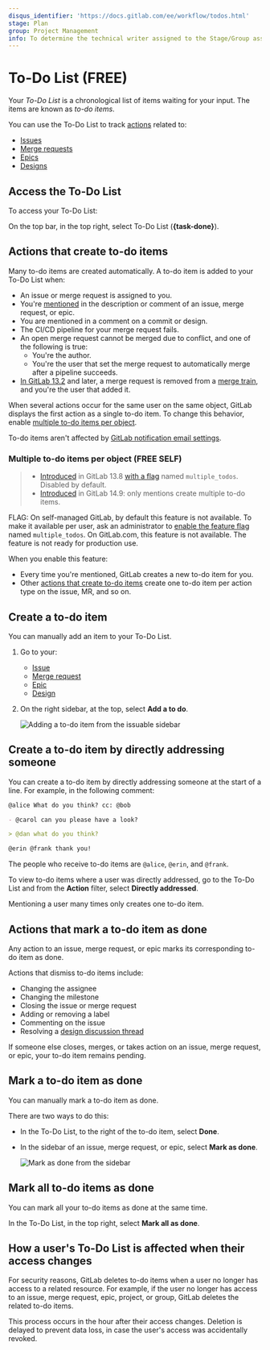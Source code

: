 ```yaml
---
disqus_identifier: 'https://docs.gitlab.com/ee/workflow/todos.html'
stage: Plan
group: Project Management
info: To determine the technical writer assigned to the Stage/Group associated with this page, see https://about.gitlab.com/handbook/engineering/ux/technical-writing/#assignments
---
```


# To-Do List **(FREE)**

Your *To-Do List* is a chronological list of items waiting for your input.
The items are known as *to-do items*.

You can use the To-Do List to track [actions](#actions-that-create-to-do-items) related to:

- [Issues](project/issues/index.md)
- [Merge requests](project/merge_requests/index.md)
- [Epics](group/epics/index.md)
- [Designs](project/issues/design_management.md)

## Access the To-Do List

To access your To-Do List:

On the top bar, in the top right, select To-Do List (**{task-done}**).

## Actions that create to-do items

Many to-do items are created automatically.
A to-do item is added to your To-Do List when:

- An issue or merge request is assigned to you.
- You're [mentioned](discussions/index.md#mentions) in the description or
  comment of an issue, merge request, or epic.
- You are mentioned in a comment on a commit or design.
- The CI/CD pipeline for your merge request fails.
- An open merge request cannot be merged due to conflict, and one of the
  following is true:
  - You're the author.
  - You're the user that set the merge request to automatically merge after a
    pipeline succeeds.
- [In GitLab 13.2](https://gitlab.com/gitlab-org/gitlab/-/issues/12136) and later, a
  merge request is removed from a
  [merge train](../ci/pipelines/merge_trains.md),
  and you're the user that added it.

When several actions occur for the same user on the same object,
GitLab displays the first action as a single to-do item.
To change this behavior, enable
[multiple to-do items per object](#multiple-to-do-items-per-object).

To-do items aren't affected by [GitLab notification email settings](profile/notifications.md).

### Multiple to-do items per object **(FREE SELF)**

<!-- When the feature flag is removed, integrate this topic into the one above. -->

> - [Introduced](https://gitlab.com/gitlab-org/gitlab/-/issues/28355) in GitLab 13.8 [with a flag](../administration/feature_flags.md) named `multiple_todos`. Disabled by default.
> - [Introduced](https://gitlab.com/gitlab-org/gitlab/-/merge_requests/82470) in GitLab 14.9: only mentions create multiple to-do items.

FLAG:
On self-managed GitLab, by default this feature is not available. To make it available per user,
ask an administrator to [enable the feature flag](../administration/feature_flags.md) named `multiple_todos`.
On GitLab.com, this feature is not available.
The feature is not ready for production use.

When you enable this feature:

- Every time you're mentioned, GitLab creates a new to-do item for you.
- Other [actions that create to-do items](#actions-that-create-to-do-items)
  create one to-do item per action type on the issue, MR, and so on.

## Create a to-do item

You can manually add an item to your To-Do List.

1. Go to your:

   - [Issue](project/issues/index.md)
   - [Merge request](project/merge_requests/index.md)
   - [Epic](group/epics/index.md)
   - [Design](project/issues/design_management.md)

1. On the right sidebar, at the top, select **Add a to do**.

   ![Adding a to-do item from the issuable sidebar](img/todos_add_todo_sidebar_v14_1.png)

## Create a to-do item by directly addressing someone

You can create a to-do item by directly addressing someone at the start of a line.
For example, in the following comment:

```markdown
@alice What do you think? cc: @bob

- @carol can you please have a look?

> @dan what do you think?

@erin @frank thank you!
```

The people who receive to-do items are `@alice`, `@erin`, and
`@frank`.

To view to-do items where a user was directly addressed, go to the To-Do List and
from the **Action** filter, select **Directly addressed**.

Mentioning a user many times only creates one to-do item.

## Actions that mark a to-do item as done

Any action to an issue, merge request, or epic marks its
corresponding to-do item as done.

Actions that dismiss to-do items include:

- Changing the assignee
- Changing the milestone
- Closing the issue or merge request
- Adding or removing a label
- Commenting on the issue
- Resolving a [design discussion thread](project/issues/design_management.md#resolve-design-threads)

If someone else closes, merges, or takes action on an issue, merge request, or
epic, your to-do item remains pending.

## Mark a to-do item as done

You can manually mark a to-do item as done.

There are two ways to do this:

- In the To-Do List, to the right of the to-do item, select **Done**.
- In the sidebar of an issue, merge request, or epic, select **Mark as done**.

  ![Mark as done from the sidebar](img/todos_mark_done_sidebar_v14_1.png)

## Mark all to-do items as done

You can mark all your to-do items as done at the same time.

In the To-Do List, in the top right, select **Mark all as done**.

## How a user's To-Do List is affected when their access changes

For security reasons, GitLab deletes to-do items when a user no longer has access to a related resource.
For example, if the user no longer has access to an issue, merge request, epic, project, or group,
GitLab deletes the related to-do items.

This process occurs in the hour after their access changes. Deletion is delayed to
prevent data loss, in case the user's access was accidentally revoked.
